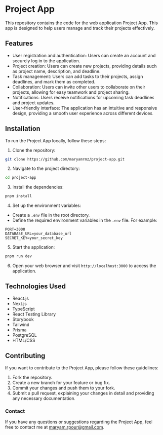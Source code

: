 # Project App

This repository contains the code for the web application Project App. This app is designed to help users manage and track their projects effectively.

## Features

- User registration and authentication: Users can create an account and securely log in to the application.
- Project creation: Users can create new projects, providing details such as project name, description, and deadline.
- Task management: Users can add tasks to their projects, assign deadlines, and mark them as completed.
- Collaboration: Users can invite other users to collaborate on their projects, allowing for easy teamwork and project sharing.
- Notifications: Users receive notifications for upcoming task deadlines and project updates.
- User-friendly interface: The application has an intuitive and responsive design, providing a smooth user experience across different devices.

## Installation

To run the Project App locally, follow these steps:

1. Clone the repository:

```bash
git clone https://github.com/maryamrmz/project-app.git
```

2. Navigate to the project directory:

```bash
cd project-app
```

3. Install the dependencies:

```bash
pnpm install
```

4. Set up the environment variables:

- Create a `.env` file in the root directory.
- Define the required environment variables in the `.env` file. For example:

```plaintext
PORT=3000
DATABASE_URL=your_database_url
SECRET_KEY=your_secret_key
```

5. Start the application:

```bash
pnpm run dev
```

6. Open your web browser and visit `http://localhost:3000` to access the application.

## Technologies Used

- React.js
- Next.js
- TypeScript
- React Testing Library
- Storybook
- Tailwind
- Prisma
- PostgreSQL
- HTML/CSS

## Contributing

If you want to contribute to the Project App, please follow these guidelines:

1. Fork the repository.
2. Create a new branch for your feature or bug fix.
3. Commit your changes and push them to your fork.
4. Submit a pull request, explaining your changes in detail and providing any necessary documentation.

### Contact

If you have any questions or suggestions regarding the Project App, feel free to contact me at maryam.rpour@gmail.com.

